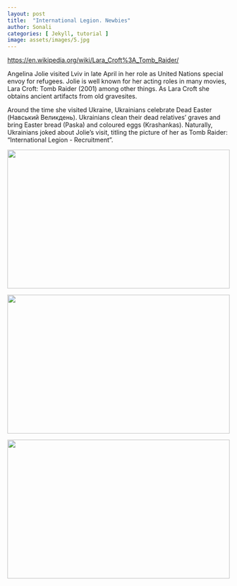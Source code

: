 ```yaml
---
layout: post
title:  "International Legion. Newbies"
author: Sonali
categories: [ Jekyll, tutorial ]
image: assets/images/5.jpg
---
```

<https://en.wikipedia.org/wiki/Lara_Croft%3A_Tomb_Raider/>

Angelina Jolie visited Lviv in late April in her role as United Nations special envoy for refugees. Jolie is well known for her acting roles in many movies, Lara Croft: Tomb Raider (2001) among other things. As Lara Croft she obtains ancient artifacts from old gravesites. 

Around the time she visited Ukraine, Ukrainians celebrate Dead Easter (Навський Великдень). Ukrainians clean their dead relatives’ graves and bring Easter bread (Paska) and coloured eggs (Krashankas).
Naturally, Ukrainians joked about Jolie’s visit, titling the picture of her as Tomb Raider: “International Legion - Recruitment”. 

<p><image style="width:100%;" height="315" src="https://www.todayfm.co.nz/content/dam/mws-sites-nextgen/images/today-fm/22/05/Angelina-Jolie-Ukraine-Lviv-Web.jpg" frameborder="0" allowfullscreen></image></p>
<p><image style="width:100%;" height="315" src="https://www.dailyhindnews.com/wp-content/uploads/2020/10/Lara-Croft-Tomb-Raider-on-W9-the-film-of-reconciliation.jpg" frameborder="0" allowfullscreen></image></p>
<p><image style="width:100%;" height="315" src="http://polissia.net/wp-content/uploads/2017/04/%D1%81-1.jpg" frameborder="0" allowfullscreen></image></p>


